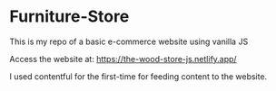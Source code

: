 # Furniture-Store

This is my repo of a basic e-commerce website using vanilla JS

Access the website at: https://the-wood-store-js.netlify.app/

I used contentful for the first-time for feeding content to the website.
